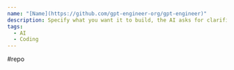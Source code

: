 ```yaml
---
name: "[Name](https://github.com/gpt-engineer-org/gpt-engineer)"
description: Specify what you want it to build, the AI asks for clarification, and then builds it.
tags:
  - AI
  - Coding
---
```

#repo
